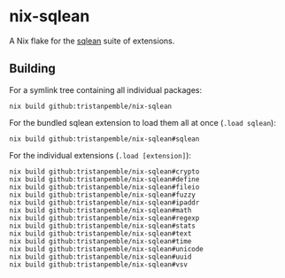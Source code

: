 # nix-sqlean

A Nix flake for the [sqlean](https://github.com/nalgeon/sqlean) suite of extensions.

## Building

For a symlink tree containing all individual packages:

```
nix build github:tristanpemble/nix-sqlean
```

For the bundled sqlean extension to load them all at once (`.load sqlean`):

```
nix build github:tristanpemble/nix-sqlean#sqlean
```

For the individual extensions (`.load [extension]`):

```
nix build github:tristanpemble/nix-sqlean#crypto
nix build github:tristanpemble/nix-sqlean#define
nix build github:tristanpemble/nix-sqlean#fileio
nix build github:tristanpemble/nix-sqlean#fuzzy
nix build github:tristanpemble/nix-sqlean#ipaddr
nix build github:tristanpemble/nix-sqlean#math
nix build github:tristanpemble/nix-sqlean#regexp
nix build github:tristanpemble/nix-sqlean#stats
nix build github:tristanpemble/nix-sqlean#text
nix build github:tristanpemble/nix-sqlean#time
nix build github:tristanpemble/nix-sqlean#unicode
nix build github:tristanpemble/nix-sqlean#uuid
nix build github:tristanpemble/nix-sqlean#vsv
```
